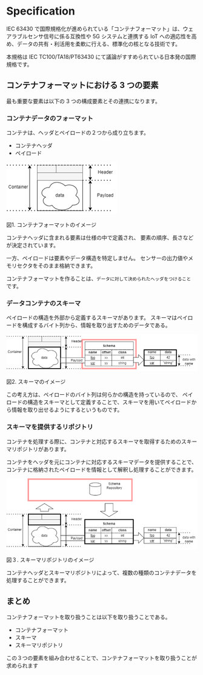 # Specification

IEC 63430 で国際規格化が進められている「コンテナフォーマット」は、ウェアラブルセンサ信号に係る互換性や 5G システムと連携する IoT への適応性を高め、データの共有・利活用を柔軟に行える、標準化の核となる技術です。

本規格は IEC TC100/TA18/PT63430 にて議論がすすめられている日本発の国際規格です。

## コンテナフォーマットにおける 3 つの要素

最も重要な要素は以下の 3 つの構成要素とその連携になります。

### コンテナデータのフォーマット

コンテナは、ヘッダとペイロードの２つから成り立ちます。

- コンテナヘッダ
- ペイロード

![コンテナフォーマットのイメージ](container_spec.drawio.png)

図1. コンテナフォーマットのイメージ

コンテナヘッダに含まれる要素は仕様の中で定義され、
要素の順序、長さなどが決定されています。

一方、ペイロードは要素やデータ構造を特定しません。
センサーの出力値やメモリセクタをそのまま格納できます。

コンテナフォーマットを作ることは、`データに対して決められたヘッダをつけること` です。

### データコンテナのスキーマ

ペイロードの構造を外部から定義するスキーマがあります。
スキーマはペイロードを構成するバイト列から、情報を取り出すためのデータである。


![スキーマとペイロード](scheme_spec.drawio.png)

図2. スキーマのイメージ

この考え方は、ペイロードのバイト列は何らかの構造を持っているので、
ペイロードの構造をスキーマとして定義することで、スキーマを用いてペイロードから情報を取り出せるようにするというものです。


### スキーマを提供するリポジトリ

コンテナを処理する際に、コンテナと対応するスキーマを取得するためのスキーマリポジトリがあります。

コンテナをヘッダを元にコンテナに対応するスキーマデータを提供することで、
コンテナに格納されたペイロードを情報として解釈し処理することができます。

![スキーマとスキーマリポジトリ](repository_spec.drawio.png)

図３. スキーマリポジトリのイメージ

コンテナヘッダとスキーマリポジトリによって、複数の種類のコンテナデータを処理することができます。


## まとめ

コンテナフォーマットを取り扱うことは以下を取り扱うことである。

- コンテナフォーマット
- スキーマ
- スキーマリポジトリ

この３つの要素を組み合わせることで、コンテナフォーマットを取り扱うことが求められます